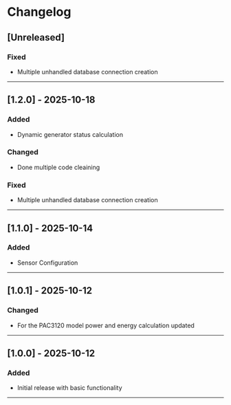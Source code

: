 # Changelog


## [Unreleased]

<!-- ### Added
- Dynamic generator status calculation

### Changed
- Done multiple code cleaining -->

### Fixed
- Multiple unhandled database connection creation

---
## [1.2.0] - 2025-10-18
### Added
- Dynamic generator status calculation

### Changed
- Done multiple code cleaining

### Fixed
- Multiple unhandled database connection creation
---
## [1.1.0] - 2025-10-14
### Added
- Sensor Configuration
---
## [1.0.1] - 2025-10-12
### Changed
- For the PAC3120 model power and energy calculation  updated
---
## [1.0.0] - 2025-10-12
### Added
- Initial release with basic functionality
---

